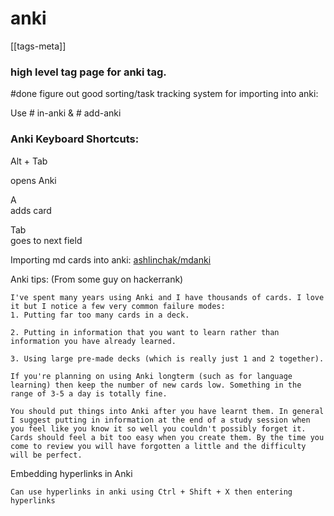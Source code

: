# anki

[[tags-meta]]
### high level tag page for anki tag.
#done figure out good sorting/task tracking system for importing into anki: 

Use # in-anki & # add-anki


### Anki Keyboard Shortcuts:

 Alt + Tab      
 
 opens Anki  


A                  
adds card    

Tab               
goes to next field         


Importing md cards into anki: [ashlinchak/mdanki](https://github.com/ashlinchak/mdanki)



Anki tips: (From some guy on hackerrank)
    
    I've spent many years using Anki and I have thousands of cards. I love it but I notice a few very common failure modes:
    1. Putting far too many cards in a deck.

    2. Putting in information that you want to learn rather than information you have already learned.

    3. Using large pre-made decks (which is really just 1 and 2 together).

    If you're planning on using Anki longterm (such as for language learning) then keep the number of new cards low. Something in the range of 3-5 a day is totally fine.

    You should put things into Anki after you have learnt them. In general I suggest putting in information at the end of a study session when you feel like you know it so well you couldn't possibly forget it. Cards should feel a bit too easy when you create them. By the time you come to review you will have forgotten a little and the difficulty will be perfect.


Embedding hyperlinks in Anki
    
	Can use hyperlinks in anki using Ctrl + Shift + X then entering hyperlinks